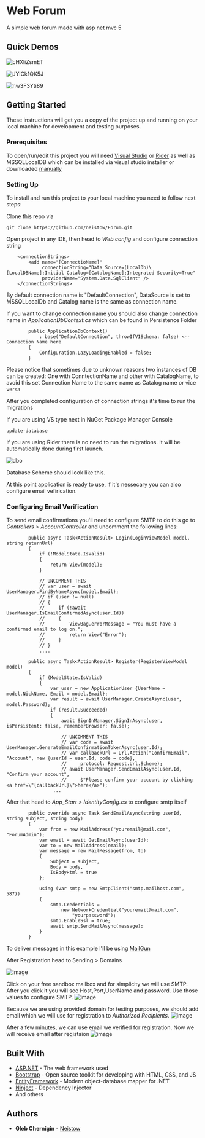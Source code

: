# Web Forum

A simple web forum made with asp net mvc 5
## Quick Demos

![cHXliZsmET](https://user-images.githubusercontent.com/55974615/81474555-f83a7700-920e-11ea-8e4b-c9d09c83ce50.gif)

![JYlCk1QK5J](https://user-images.githubusercontent.com/55974615/81474646-93cbe780-920f-11ea-8f53-103623d8eb7b.gif)

![nw3F3Yti89](https://user-images.githubusercontent.com/55974615/81474718-ec9b8000-920f-11ea-96f2-de1c5841f918.gif)

## Getting Started

These instructions will get you a copy of the project up and running on your local machine for development and testing purposes.
### Prerequisites

To open/run/edit this project you will need [Visual Studio](https://visualstudio.microsoft.com/ru/downloads/) or [Rider](https://www.jetbrains.com/ru-ru/rider/) as well as MSSQLLocalDB which can be installed via visual studio installer or downloaded [manually](https://docs.microsoft.com/en-us/sql/database-engine/configure-windows/sql-server-express-localdb?view=sql-server-ver15)

### Setting Up

To install and run this project to your local machine you need to follow next steps:

Clone this repo via

```
git clone https://github.com/neistow/Forum.git
```

Open project in any IDE, then head to *Web.config* and configure connection string

```
    <connectionStrings>
        <add name="[ConnectioName]"
             connectionString="Data Source=(LocalDb)\[LocalDBName];Initial Catalog=[CatalogName];Integrated Security=True"
             providerName="System.Data.SqlClient" />
    </connectionStrings>
```
By default connection name is "DefaultConnection", DataSource is set to MSSQLLocalDb and Catalog name is the same as connection name.

If you want to change connection name you should also change connection name in *ApplicationDbContext.cs* which can be found in Persistence Folder
```
        public ApplicationDbContext()
            : base("DefaultConnection", throwIfV1Schema: false) <-- Connection Name here
        {
            Configuration.LazyLoadingEnabled = false;
        }
```
Please notice that sometimes due to unknown reasons two instances of DB can be created: One with ConntectionName and other with CatalogName, to avoid this set Connection Name to the same name as Catalog name or vice versa

After you completed configuration of connection strings it's time to run the migrations

If you are using VS type next in NuGet Package Manager Console

```
update-database
```

If you are using Rider there is no need to run the migrations. It will be automatically done during first launch.

![dbo](https://user-images.githubusercontent.com/55974615/81477958-1e6a1200-9223-11ea-907a-6778069ef3aa.png)

Database Scheme should look like this.

At this point application is ready to use, if it's nessecary you can also configure email vefirication.

### Configuring Email Verification
To send email confirmations you'll need to configure SMTP to do this go to *Controllers > AccountController* and uncomment the following lines:

```
        public async Task<ActionResult> Login(LoginViewModel model, string returnUrl)
        {
            if (!ModelState.IsValid)
            {
                return View(model);
            }

            // UNCOMMENT THIS
            // var user = await UserManager.FindByNameAsync(model.Email);
            // if (user != null)
            // {
            //     if (!await UserManager.IsEmailConfirmedAsync(user.Id))
            //     {
            //         ViewBag.errorMessage = "You must have a confirmed email to log on.";
            //         return View("Error");
            //     }
            // }
            ....
```
```
        public async Task<ActionResult> Register(RegisterViewModel model)
        {
            if (ModelState.IsValid)
            {
                var user = new ApplicationUser {UserName = model.NickName, Email = model.Email};
                var result = await UserManager.CreateAsync(user, model.Password);
                if (result.Succeeded)
                {
                    await SignInManager.SignInAsync(user, isPersistent: false, rememberBrowser: false);

                    // UNCOMMENT THIS
                    // var code = await UserManager.GenerateEmailConfirmationTokenAsync(user.Id);
                    // var callbackUrl = Url.Action("ConfirmEmail", "Account", new {userId = user.Id, code = code},
                    //     protocol: Request.Url.Scheme);
                    // await UserManager.SendEmailAsync(user.Id, "Confirm your account",
                    //     $"Please confirm your account by clicking <a href=\"{callbackUrl}\">here</a>");
                 ...
```

After that head to *App_Start > IdentityConfig.cs* to configure smtp itself
```
        public override async Task SendEmailAsync(string userId, string subject, string body)
        {
            var from = new MailAddress("youremail@mail.com", "ForumAdmin");
            var email = await GetEmailAsync(userId);
            var to = new MailAddress(email);
            var message = new MailMessage(from, to)
            {
                Subject = subject,
                Body = body,
                IsBodyHtml = true
            };
            
            using (var smtp = new SmtpClient("smtp.mailhost.com", 587))
            {
                smtp.Credentials =
                    new NetworkCredential("youremail@mail.com",
                        "yourpassword");
                smtp.EnableSsl = true;
                await smtp.SendMailAsync(message);
            }
        }
```
To deliver messages in this example I'll be using [MailGun](https://www.mailgun.com/)

After Registration head to Sending > Domains

![image](https://user-images.githubusercontent.com/55974615/81473904-9710a480-920a-11ea-892c-cdbf28182470.png)

Click on your free sandbox mailbox and for simplicity we will use SMTP. After you click it you will see Host,Port,UserName and password. Use those values to configure SMTP.
![image](https://user-images.githubusercontent.com/55974615/81473999-5a917880-920b-11ea-93f0-b41bb5833246.png)

Because we are using provided domain for testing purposes, we should add email which we will use for registration to *Authorized Recipients*.
![image](https://user-images.githubusercontent.com/55974615/81474174-47cb7380-920c-11ea-9e01-5633d85fd441.png)

After a few minutes, we can use email we verified for registration. Now we will receive email after registaion
![image](https://user-images.githubusercontent.com/55974615/81474281-f5d71d80-920c-11ea-985b-b272f082bc4c.png)

## Built With

* [ASP.NET](https://dotnet.microsoft.com/apps/aspnet) - The web framework used
* [Bootstrap](https://getbootstrap.com/) - Open source toolkit for developing with HTML, CSS, and JS
* [EntityFramework](https://docs.microsoft.com/en-us/ef/) - Modern object-database mapper for .NET
* [Ninject](http://www.ninject.org/) - Dependency Injector
* And others

## Authors

* **Gleb Chernigin** - [Neistow](https://github.com/Neistow)
